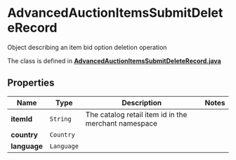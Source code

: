

# AdvancedAuctionItemsSubmitDeleteRecord

Object describing an item bid option deletion operation

The class is defined in **[AdvancedAuctionItemsSubmitDeleteRecord.java](../../src/main/java/org/openapitools/model/AdvancedAuctionItemsSubmitDeleteRecord.java)**

## Properties

Name | Type | Description | Notes
------------ | ------------- | ------------- | -------------
**itemId** | `String` | The catalog retail item id in the merchant namespace | 
**country** | `Country` |  | 
**language** | `Language` |  | 





